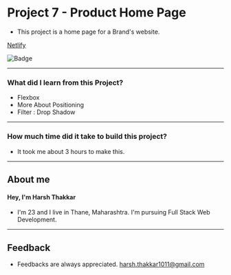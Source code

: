 # **Project 7 - Product Home Page**

- This project is a home page for a Brand's website. 

[Netlify](https://product-home-page-harshthakkar1011.netlify.app/)

![Badge](https://img.shields.io/badge/Netlify-Link-green)

---

### **What did I learn from this Project?**

- Flexbox
- More About Positioning
- Filter : Drop Shadow

---

### **How much time did it take to build this project?**

- It took me about 3 hours to make this.  

---

## **About me**

#### **Hey, I'm Harsh Thakkar**

- I'm 23 and I live in Thane, Maharashtra. I'm pursuing Full Stack Web Development.

---

## **Feedback**
- Feedbacks are always appreciated. harsh.thakkar1011@gmail.com